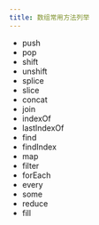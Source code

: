```yaml
---
title: 数组常用方法列举
---
```


* push
* pop
* shift
* unshift
* splice
* slice
* concat
* join
* indexOf
* lastIndexOf
* find
* findIndex
* map
* filter
* forEach
* every
* some
* reduce
* fill
